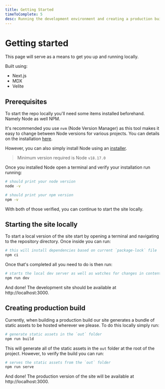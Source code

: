 ```yaml
---
title: Getting Started
timeToComplete: 5
desc: Running the development environment and creating a production build locally
---
```


# Getting started

This page will serve as a means to get you up and running locally.

Built using:

- Next.js
- MDX
- Velite

## Prerequisites

To start the repo locally you'll need some items installed beforehand. Namely Node as well NPM.

It's recommended you use `nvm` (Node Version Manager) as this tool makes it easy to change between Node versions for various projects. You can details on the installation [here](https://github.com/nvm-sh/nvm).

However, you can also simply install Node using an [installer](https://nodejs.org/en).

> Minimum version required is Node `v18.17.0`

Once you installed Node open a terminal and verify your installation run running:

```bash
# should print your node version
node -v

# should print your npm version
npm -v
```

With both of those verified, you can continue to start the site locally.

## Starting the site locally

To start a local version of the site start by opening a terminal and navigating to the repository directory. Once inside you can run:

```bash
# this will install dependencies based on current `package-lock` file
npm ci
```

Once that's completed all you need to do is then run:

```bash
# starts the local dev server as well as watches for changes in content
npm run dev
```

And done! The development site should be available at http://localhost:3000.

## Creating production build

Currently, when building a production build our site generates a bundle of static assets to be hosted wherever we please. To do this locally simply run:

```bash
# generate static assets in the `out` folder
npm run build
```

This will generate all of the static assets in the `out` folder at the root of the project. However, to verify the build you can run:

```bash
# serves the static assets from the `out` folder
npm run serve
```

And done! The production version of the site will be available at http://localhost:3000.
